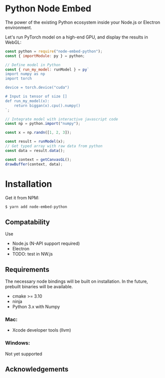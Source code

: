 # Python Node Embed

The power of the existing Python ecosystem inside your Node.js or Electron environment.

Let's run PyTorch model on a high-end GPU, and display the results in WebGL:

```javascript
const python = require("node-embed-python");
const { importModule: py } = python;

// Define model in Python
const { run_my_model: runModel } = py`
import numpy as np
import torch

device = torch.device("cuda")

# Input is tensor of size []
def run_my_model(x):
    return biggan(x).cpu().numpy()
`;

// Integrate model with interactive javascript code
const np = python.import("numpy");

const x = np.randn([1, 2, 3]);

const result = runModel(x);
// Get typed array with raw data from python
const data = result.data();

const context = getCanvasGL();
drawBuffer(context, data);
```

# Installation

Get it from NPM:

```sh
$ yarn add node-embed-python
```

## Compatability

Use

- Node.js (N-API support required)
- Electron
- TODO: test in NW.js

## Requirements

The necessary node bindings will be built on installation. In the future, prebuilt binaries will be available.

- cmake >= 3.10
- ninja
- Python 3.x with Numpy

### Mac:

- Xcode developer tools (llvm)

### Windows:

Not yet supported

## Acknowledgements

